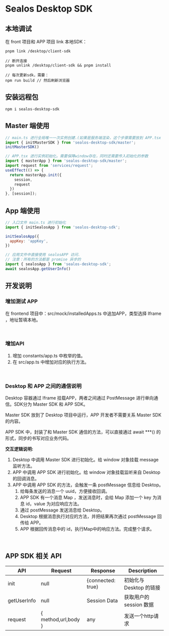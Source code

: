 # Sealos Desktop SDK

## 本地调试
在 front 项目和 APP 项目 link 本地SDK：
```shell
pnpm link /desktop/client-sdk

// 断开连接
pnpm unlink /desktop/client-sdk && pnpm install

// 每次更新sdk，需要：
npm run build // 然后刷新浏览器
```

## 安装远程包

```shell
npm i sealos-desktop-sdk
```
## Master 端使用
```js
// main.ts 进行全局唯一一次实例创建.(如果是服务端渲染，这个步骤需要放到 APP.tsx 中运行)
import { initMasterSDK } from 'sealos-desktop-sdk/master';
initMasterSDK()

// APP.tsx 进行实例初始化。需要保障window存在，同时还需要传入初始化的参数
import { masterApp } from 'sealos-desktop-sdk/master';
import request from 'services/request';
useEffect(() => {
  return masterApp.init({
    session,
    request
  })
}, [session]);
```

## App 端使用

```javascript
// 入口文件 main.ts 进行初始化
import { initSealosApp } from 'sealos-desktop-sdk';

initSealosApp({
  appKey: 'appKey',
})

// 应用文件中直接使用 sealosAPP 访问.
// 注意：所有的方法都是 promise 异步的
import { sealosApp } from 'sealos-desktop-sdk';
await sealosApp.getUserInfo()
```

## 开发说明

### 增加测试 APP
在 frontend 项目中：src/mock/installedApps.ts 中追加APP，类型选择 Iframe ，地址暂填本地。

<br/>

### 增加API
1. 增加 constants/app.ts 中枚举的值。
2. 在 src/app.ts 中增加对应的执行方法。

<br/>

### Desktop 和 APP 之间的通信说明
Desktop 容器通过 Iframe 挂载APP，两者之间通过 PostMessage 进行单向通信。SDK分为 Master SDK 和 APP SDK。

Master SDK 放到了 Desktop 项目中运行，APP 开发者不需要关系 Master SDK 的内容。  

APP SDK 中，封装了和 Master SDK 通信的方法，可以直接通过 await ***() 的形式，同步的书写对应业务代码。  

**交互逻辑说明:**  
1. Desktop 中调用 Master SDK 进行初始化。给 window 对象挂载 message 监听方法。
2. APP 中调用 APP SDK 进行初始化。给 window 对象挂载监听来自 Desktop 的回调消息。  
3. APP 中调用 APP SDK 的方法，会触发一条 postMessage 信息给 Desktop。  
   1. 给每条发送的消息一个 uuid，方便接收回调。  
   2. APP SDK 有一个消息 Map ，发送消息时，会给 Map 添加一个 key 为消息 id，value 为对应响应方法。
   3. 通过 postMessage 发送消息给 Desktop。  
   4. Desktop 根据消息执行对应的方法，并把结果再次通过 postMessage 回传给 APP。
   5. APP 根据回传消息中的 id，执行Map中的响应方法。完成整个请求。


<br/>

## APP SDK 相关 API

| API | Request | Response |  Description | 
| --- | --- | --- | --- |
| init | null | {connected: true} | 初始化与 Desktop 的链接 |
| getUserInfo | null | Session Data | 获取用户的 session 数据 |
| request | { method,url,body } | any | 发送一个http请求 |
